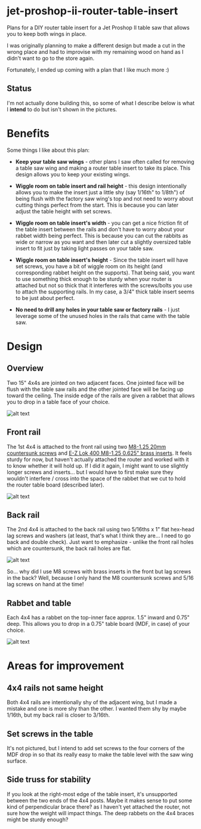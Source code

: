 # jet-proshop-ii-router-table-insert

Plans for a DIY router table insert for a Jet Proshop II table saw that allows you to keep both wings in place.

I was originally planning to make a different design but made a cut in the wrong place and had to improvise with my remaining wood on hand as I didn't want to go to the store again. 

Fortunately, I ended up coming with a plan that I like much more :)

## Status

I'm not actually done building this, so some of what I describe below is what I **intend** to do but isn't shown in the pictures.

# Benefits

Some things I like about this plan:

* **Keep your table saw wings** - other plans I saw often called for removing a table saw wing and making a router table insert to take its place. This design allows you to keep your existing wings.

* **Wiggle room on table insert and rail height** - this design intentionally allows you to make the insert just a little shy (say 1/16th" to 1/8th") of being flush with the factory saw wing's top and not need to worry about cutting things perfect from the start. This is because you can later adjust the table height with set screws.

* **Wiggle room on table insert's width** - you can get a nice friction fit of the table insert between the rails and don't have to worry about your rabbet width being perfect. This is because you can cut the rabbits as wide or narrow as you want and then later cut a slightly oversized table insert to fit just by taking light passes on your table saw. 

* **Wiggle room on table insert's height** - Since the table insert will have set screws, you have a bit of wiggle room on its height (and corresponding rabbet height on the supports). That being said, you want to use something thick enough to be sturdy when your router is attached but not so thick that it interferes with the screws/bolts you use to attach the supporting rails. In my case, a 3/4" thick table insert seems to be just about perfect.

* **No need to drill any holes in your table saw or factory rails** - I just leverage some of the unused holes in the rails that came with the table saw.

# Design

## Overview

Two 15" 4x4s are jointed on two adjacent faces. One jointed face will be flush with the table saw rails and the other jointed face will be facing up toward the ceiling. The inside edge of the rails are given a rabbet that allows you to drop in a table face of your choice. 

![alt text](overview.jpg)

## Front rail
The 1st 4x4 is attached to the front rail using two [M8-1.25 20mm countersunk screws](https://www.amazon.com/gp/product/B07X9G5KZ9/ref=ppx_yo_dt_b_asin_title_o02_s00?ie=UTF8&psc=1) and [E-Z Lok 400 M8-1.25 0.625" brass inserts](https://www.amazon.com/gp/product/B002WC8TRK/ref=ppx_yo_dt_b_asin_title_o02_s03?ie=UTF8&psc=1). It feels sturdy for now, but haven't actually attached the router and worked with it to know whether it will hold up. If I did it again, I might want to use slightly longer screws and inserts... but I would have to first make sure they wouldn't interfere / cross into the space of the rabbet that we cut to hold the router table board (described later).

![alt text](front-rail.jpg)


## Back rail
The 2nd 4x4 is attached to the back rail using two 5/16ths x 1" flat hex-head lag screws and washers (at least, that's what I think they are... I need to go back and double check). Just want to emphasize - unlike the front rail holes which are countersunk, the back rail holes are flat.

![alt text](back-rail.jpg)

So... why did I use M8 screws with brass inserts in the front but lag screws in the back? Well, because I only hand the M8 countersunk screws and 5/16 lag screws on hand at the time!

## Rabbet and table
Each 4x4 has a rabbet on the top-inner face approx. 1.5" inward and 0.75" deep. This allows you to drop in a 0.75" table board (MDF, in case) of your choice. 

![alt text](rabbet.jpg)

# Areas for improvement

## 4x4 rails not same height

Both 4x4 rails are intentionally shy of the adjacent wing, but I made a mistake and one is more shy than the other. I wanted them shy by maybe 1/16th, but my back rail is closer to 3/16th.

## Set screws in the table

It's not pictured, but I intend to add set screws to the four corners of the MDF drop in so that its really easy to make the table level with the saw wing surface. 

## Side truss for stability

If you look at the right-most edge of the table insert, it's unsupported between the two ends of the 4x4 posts. Maybe it makes sense to put some kind of perpendicular brace there? as I haven't yet attached the router, not sure how the weight will impact things. The deep rabbets on the 4x4 braces might be sturdy enough?
